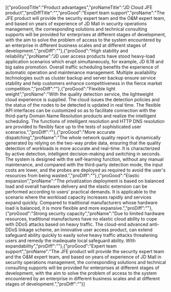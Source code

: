 [{"proGoodTitle":"Product advantages","proNameTitle":"JD Cloud JFE product","proDiffTitle":"","proGood":"Expert team support","proName":"The JFE product will provide the security expert team and the O&M expert team, and based on years of experience of JD Mall in security operations management, the corresponding solutions and technical consulting supports will be provided for enterprises at different stages of development, with the aim to solve the problem of access to the system encountered by an enterprise in different business scales and at different stages of development.","proDiff":""},{"proGood":"High stability and reliability","proName":"JD user access products have stood heavy-load application scenarios which erupt simultaneously, for example, JD 6.18 and big sales promotion. Overall traffic scheduling benefits the experience of automatic operation and maintenance management. Multiple availability technologies such as cluster backup and server backup ensure service stability and help customers enhance competitiveness in the fierce market competition.","proDiff":""},{"proGood":"Flexible light weight","proName":"With the quality detection service, the lightweight cloud experience is supplied. The cloud issues the detection policies and the status of the nodes to be detected is updated in real time. The flexible API interfaces can be customized so as to facilitate connection with the third-party Domain Name Resolution products and realize the intelligent scheduling. The functions of intelligent resolution and HTTP DNS resolution are provided to flexibly face up to the tests of sophisticated user scenarios.","proDiff":""},{"proGood":"More accurate dispatching","proName":"The whole network quality report is dynamically generated by relying on the two-way probe data, ensuring that the quality detection of workloads is more accurate and real-time. It is characterized by active detection, intelligent decision-making and switching in seconds. The system is designed with the self-learning function, without any manual maintenance, and compared with the third-party detection mode, the input costs are lower, and the probes are deployed as required to avoid the user's resources from being wasted.","proDiff":""},{"proGood":"Elastic expansion","proName":"The privatization deployment is based on balanced load and overall hardware delivery and the elastic extension can be performed according to users' practical demands. It is applicable to the scenario where the workload capacity increases rapidly and services expand quickly. Compared to traditional manufacturers whose hardware load is balanced, it is more flexible and more expansive.","proDiff":""},{"proGood":"Strong security capacity","proName":"Due to limited hardware resources, traditional manufactures have no elastic cloud ability to cope with DDoS attacks based on heavy traffic. The cloud-end advanced anti-DDoS linkage scheme, an innovative user access product, can extend safeguard ability quickly to easily solve heavy traffic attacks threatening users and remedy the inadequate local safeguard ability. With expandability","proDiff":""},{"proGood":"Expert team support","proName":"The JFE product will provide the security expert team and the O&M expert team, and based on years of experience of JD Mall in security operations management, the corresponding solutions and technical consulting supports will be provided for enterprises at different stages of development, with the aim to solve the problem of access to the system encountered by an enterprise in different business scales and at different stages of development.","proDiff":""}]